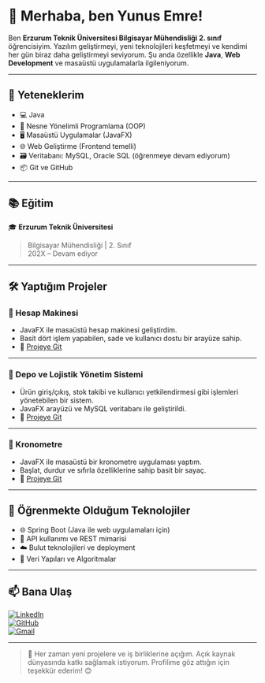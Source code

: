 # 👋 Merhaba, ben Yunus Emre!

Ben **Erzurum Teknik Üniversitesi Bilgisayar Mühendisliği 2. sınıf** öğrencisiyim. Yazılım geliştirmeyi, yeni teknolojileri keşfetmeyi ve kendimi her gün biraz daha geliştirmeyi seviyorum. Şu anda özellikle **Java**, **Web Development** ve masaüstü uygulamalarla ilgileniyorum.

---

## 🚀 Yeteneklerim

- 💻 Java
- 🧠 Nesne Yönelimli Programlama (OOP)
- 🖥️ Masaüstü Uygulamalar (JavaFX)
- 🌐 Web Geliştirme (Frontend temelli)
- 🗃️ Veritabanı: MySQL, Oracle SQL (öğrenmeye devam ediyorum)
- 📦 Git ve GitHub

---

## 📚 Eğitim

🎓 **Erzurum Teknik Üniversitesi**
> Bilgisayar Mühendisliği | 2. Sınıf  
> 202X – Devam ediyor

---

## 🛠️ Yaptığım Projeler

### 📌 Hesap Makinesi
- JavaFX ile masaüstü hesap makinesi geliştirdim.
- Basit dört işlem yapabilen, sade ve kullanıcı dostu bir arayüze sahip.
- 🔗 [Projeye Git](https://github.com/emreEngineering/calculator-v1)

---

### 📌 Depo ve Lojistik Yönetim Sistemi
- Ürün giriş/çıkış, stok takibi ve kullanıcı yetkilendirmesi gibi işlemleri yönetebilen bir sistem.
- JavaFX arayüzü ve MySQL veritabanı ile geliştirildi.
- 🔗 [Projeye Git](https://github.com/emreEngineering/management-system-v1)

---

### 📌 Kronometre
- JavaFX ile masaüstü bir kronometre uygulaması yaptım.
- Başlat, durdur ve sıfırla özelliklerine sahip basit bir sayaç.
- 🔗 [Projeye Git](https://github.com/emreEngineering/chronometre-javafx)

---

## 🌱 Öğrenmekte Olduğum Teknolojiler

- 🌐 Spring Boot (Java ile web uygulamaları için)
- 📡 API kullanımı ve REST mimarisi
- ☁️ Bulut teknolojileri ve deployment
- 📘 Veri Yapıları ve Algoritmalar

---

## 📫 Bana Ulaş

[![LinkedIn](https://img.shields.io/badge/LinkedIn-0077B5?style=for-the-badge&logo=linkedin&logoColor=white)](https://www.linkedin.com/in/yunus-emre-karaman-a2947331b/)  
[![GitHub](https://img.shields.io/badge/GitHub-000000?style=for-the-badge&logo=github&logoColor=white)](https://github.com/emreEngineering?tab=repositories)  
[![Gmail](https://img.shields.io/badge/Gmail-D14836?style=for-the-badge&logo=gmail&logoColor=white)](mailto:emre884k@gmail.com)

---

> 💬 Her zaman yeni projelere ve iş birliklerine açığım. Açık kaynak dünyasında katkı sağlamak istiyorum. Profilime göz attığın için teşekkür ederim! 😊
